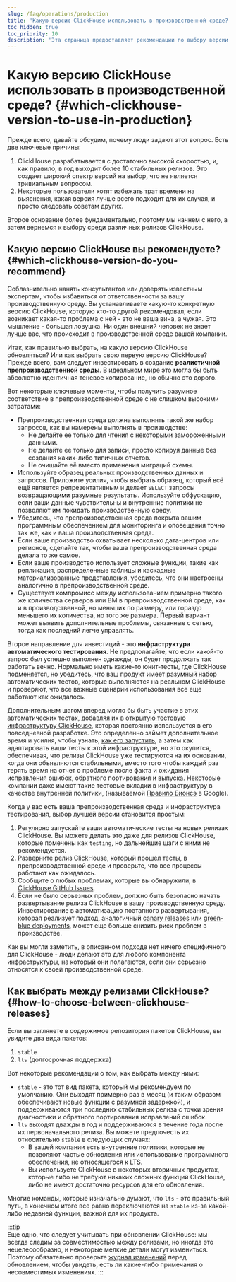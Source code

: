 ```yaml
---
slug: /faq/operations/production
title: 'Какую версию ClickHouse использовать в производственной среде?'
toc_hidden: true
toc_priority: 10
description: 'Эта страница предоставляет рекомендации по выбору версии ClickHouse для использования в производственной среде'
---
```



# Какую версию ClickHouse использовать в производственной среде? {#which-clickhouse-version-to-use-in-production}

Прежде всего, давайте обсудим, почему люди задают этот вопрос. Есть две ключевые причины:

1.  ClickHouse разрабатывается с достаточно высокой скоростью, и, как правило, в год выходит более 10 стабильных релизов. Это создает широкий спектр версий на выбор, что не является тривиальным вопросом.
2.  Некоторые пользователи хотят избежать трат времени на выяснения, какая версия лучше всего подходит для их случая, и просто следовать советам других.

Второе основание более фундаментально, поэтому мы начнем с него, а затем вернемся к выбору среди различных релизов ClickHouse.

## Какую версию ClickHouse вы рекомендуете? {#which-clickhouse-version-do-you-recommend}

Соблазнительно нанять консультантов или доверять известным экспертам, чтобы избавиться от ответственности за вашу производственную среду. Вы устанавливаете какую-то конкретную версию ClickHouse, которую кто-то другой рекомендовал; если возникает какая-то проблема с ней - это не ваша вина, а чужая. Это мышление - большая ловушка. Ни один внешний человек не знает лучше вас, что происходит в производственной среде вашей компании.

Итак, как правильно выбрать, на какую версию ClickHouse обновляться? Или как выбрать свою первую версию ClickHouse? Прежде всего, вам следует инвестировать в создание **реалистичной препроизводственной среды**. В идеальном мире это могла бы быть абсолютно идентичная теневое копирование, но обычно это дорого.

Вот некоторые ключевые моменты, чтобы получить разумное соответствие в препроизводственной среде с не слишком высокими затратами:

- Препроизводственная среда должна выполнять такой же набор запросов, как вы намерены выполнять в производстве:
    - Не делайте ее только для чтения с некоторыми замороженными данными.
    - Не делайте ее только для записи, просто копируя данные без создания каких-либо типичных отчетов.
    - Не очищайте её вместо применения миграций схемы.
- Используйте образец реальных производственных данных и запросов. Приложите усилия, чтобы выбрать образец, который всё ещё является репрезентативным и делает `SELECT` запросы возвращающими разумные результаты. Используйте обфускацию, если ваши данные чувствительны и внутренние политики не позволяют им покидать производственную среду.
- Убедитесь, что препроизводственная среда покрыта вашим программным обеспечением для мониторинга и оповещения точно так же, как и ваша производственная среда.
- Если ваше производство охватывает несколько дата-центров или регионов, сделайте так, чтобы ваша препроизводственная среда делала то же самое.
- Если ваше производство использует сложные функции, такие как репликация, распределенные таблицы и каскадные материализованные представления, убедитесь, что они настроены аналогично в препроизводственной среде.
- Существует компромисс между использованием примерно такого же количества серверов или ВМ в препроизводственной среде, как и в производственной, но меньших по размеру, или гораздо меньшего их количества, но того же размера. Первый вариант может выявить дополнительные проблемы, связанные с сетью, тогда как последний легче управлять.

Второе направление для инвестиций - это **инфраструктура автоматического тестирования**. Не предполагайте, что если какой-то запрос был успешно выполнен однажды, он будет продолжать так работать вечно. Нормально иметь какие-то юнит-тесты, где ClickHouse подменяется, но убедитесь, что ваш продукт имеет разумный набор автоматических тестов, которые выполняются на реальном ClickHouse и проверяют, что все важные сценарии использования все еще работают как ожидалось.

Дополнительным шагом вперед могло бы быть участие в этих автоматических тестах, добавляя их в [открытую тестовую инфраструктуру ClickHouse](https://github.com/ClickHouse/ClickHouse/tree/master/tests), которая постоянно используется в его повседневной разработке. Это определенно займет дополнительное время и усилия, чтобы узнать, [как его запустить](../../development/tests.md), а затем как адаптировать ваши тесты к этой инфраструктуре, но это окупится, обеспечивая, что релизы ClickHouse уже тестируются на их основании, когда они объявляются стабильными, вместо того чтобы каждый раз терять время на отчет о проблеме после факта и ожидания исправления ошибок, обратного портирования и выпуска. Некоторые компании даже имеют такие тестовые вкладки в инфраструктуру в качестве внутренней политики, (называемой [Правило Бионсэ](https://www.oreilly.com/library/view/software-engineering-at/9781492082781/ch01.html#policies_that_scale_well) в Google).

Когда у вас есть ваша препроизводственная среда и инфраструктура тестирования, выбор лучшей версии становится простым:

1.  Регулярно запускайте ваши автоматические тесты на новых релизах ClickHouse. Вы можете делать это даже для релизов ClickHouse, которые помечены как `testing`, но дальнейшие шаги с ними не рекомендуется.
2.  Разверните релиз ClickHouse, который прошел тесты, в препроизводственной среде и проверьте, что все процессы работают как ожидалось.
3.  Сообщите о любых проблемах, которые вы обнаружили, в [ClickHouse GitHub Issues](https://github.com/ClickHouse/ClickHouse/issues).
4.  Если не было серьезных проблем, должно быть безопасно начать развертывание релиза ClickHouse в вашу производственную среду. Инвестирование в автоматизацию поэтапного развертывания, которая реализует подход, аналогичный [canary releases](https://martinfowler.com/bliki/CanaryRelease.html) или [green-blue deployments](https://martinfowler.com/bliki/BlueGreenDeployment.html), может еще больше снизить риск проблем в производстве.

Как вы могли заметить, в описанном подходе нет ничего специфичного для ClickHouse - люди делают это для любого компонента инфраструктуры, на который они полагаются, если они серьезно относятся к своей производственной среде.

## Как выбрать между релизами ClickHouse? {#how-to-choose-between-clickhouse-releases}

Если вы заглянете в содержимое репозитория пакетов ClickHouse, вы увидите два вида пакетов:

1.  `stable`
2.  `lts` (долгосрочная поддержка)

Вот некоторые рекомендации о том, как выбрать между ними:

- `stable` - это тот вид пакета, который мы рекомендуем по умолчанию. Они выходят примерно раз в месяц (и таким образом обеспечивают новые функции с разумной задержкой), и поддерживаются три последних стабильных релиза с точки зрения диагностики и обратного портирования исправлений ошибок.
- `lts` выходят дважды в год и поддерживаются в течение года после их первоначального релиза. Вы можете предпочесть их относительно `stable` в следующих случаях:
    - В вашей компании есть внутренние политики, которые не позволяют частые обновления или использование программного обеспечения, не относящегося к LTS.
    - Вы используете ClickHouse в некоторых вторичных продуктах, которые либо не требуют никаких сложных функций ClickHouse, либо не имеют достаточно ресурсов для его обновления.

Многие команды, которые изначально думают, что `lts` - это правильный путь, в конечном итоге все равно переключаются на `stable` из-за какой-либо недавней функции, важной для их продукта.

:::tip    
Еще одно, что следует учитывать при обновлении ClickHouse: мы всегда следим за совместимостью между релизами, но иногда это нецелесообразно, и некоторые мелкие детали могут измениться. Поэтому обязательно проверьте [журнал изменений](/whats-new/changelog/index.md) перед обновлением, чтобы увидеть, есть ли какие-либо примечания о несовместимых изменениях.
:::
